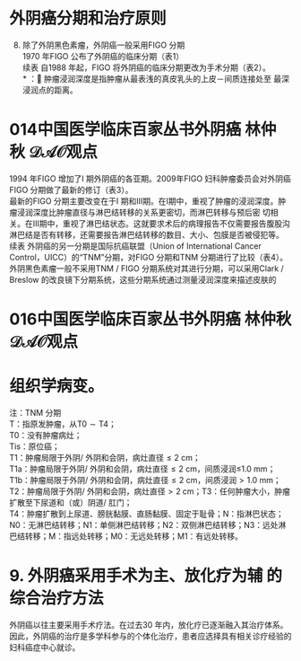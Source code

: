 # 外阴癌分期和治疗原则  
8. 除了外阴黑色素瘤，外阴癌一般采用FIGO 分期  
1970 年FIGO 公布了外阴癌的临床分期（表1）  
续表
自1988 年起，FIGO 将外阴癌的临床分期更改为手术分期（表2）。  
\* ： 肿瘤浸润深度是指肿瘤从最表浅的真皮乳头的上皮－间质连接处至 最深浸润点的距离。  
# 014中国医学临床百家丛书外阴癌  林仲秋  $\mathcal{D A O}$观点  
1994 年FIGO 增加了I 期外阴癌的各亚期。2009年FIGO 妇科肿瘤委员会对外阴癌FIGO 分期做了最新的修订（表3）。  
最新的FIGO 分期主要改变在于I 期和Ⅲ期。在I期中，重视了肿瘤的浸润深度。肿瘤浸润深度比肿瘤直径与淋巴结转移的关系更密切，而淋巴转移与预后密 切相关。在Ⅲ期中，重视了淋巴结状态。这就要求术后的病理报告不仅需要报告腹股沟淋巴结是否有转移，还需要报告淋巴结转移的数目、大小、包膜是否被侵犯等。  
续表
外阴癌的另一分期是国际抗癌联盟（Union of International Cancer Control，UICC）的“TNM”分期，对FIGO 分期和TNM 分期进行了比较（表4）。  
外阴黑色素瘤一般不采用TNM / FIGO 分期系统对其进行分期，可以采用Clark / Breslow 的改良镜下分期系统，这些分期系统通过测量浸润深度来描述皮肤的  
# 016中国医学临床百家丛书外阴癌  林仲秋  $\mathcal{D A O}$观点  
# 组织学病变。  
注：TNM 分期  
T：指原发肿瘤，从$\mathrm{T0}\sim\mathrm{T4}$；  
T0：没有肿瘤病灶；  
Tis：原位癌；  
T1：肿瘤局限于外阴/ 外阴和会阴，病灶直径$\leqslant2~\mathrm{cm}$；  
T1a：肿瘤局限于外阴/ 外阴和会阴，病灶直径$\leqslant2~\mathrm{cm}$，间质浸润≤$1.0\:\mathrm{mm}$；T1b：肿瘤局限于外阴/ 外阴和会阴，病灶直径$\leqslant2~\mathrm{cm}$，间质浸润$>1.0\:\mathrm{mm}$；  
T2：肿瘤局限于外阴/ 外阴和会阴，病灶直径$>2\;\mathrm{cm}$；T3：任何肿瘤大小，肿瘤扩散至下尿道和（或）阴道/ 肛门；  
T4：肿瘤扩散到上尿道、膀胱黏膜、直肠黏膜、固定于耻骨；N：指淋巴状态；N0：无淋巴结转移；N1：单侧淋巴结转移；N2：双侧淋巴结转移；N3：远处淋巴结转移；M：指远处转移；M0：无远处转移；M1：有远处转移。  
# 9.  外阴癌采用手术为主、放化疗为辅 的综合治疗方法  
外阴癌以往主要采用手术疗法。在过去30 年内，放化疗已逐渐融入其治疗体系。因此，外阴癌的治疗是多学科参与的个体化治疗，患者应选择具有相关诊疗经验的妇科癌症中心就诊。  